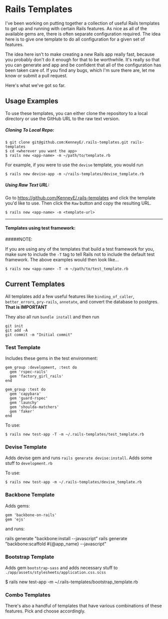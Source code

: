 Rails Templates
===============

I've been working on putting together a collection of useful Rails templates to get up and running with certain Rails features.  As nice as all of the available gems are, there is often separate configuration required. The idea here is to give one template to do all configuration for a given set of features.  

The idea here isn't to make creating a new Rails app really fast, because you probably don't do it enough for that to be worthwhile.  It's really so that you can generate and app and be confident that all of the configuration has been taken care of. If you find any bugs, which I'm sure there are, let me know or submit a pull request.

Here's what we've got so far.

## Usage Examples
To use these templates, you can either clone the repository to a local directory or use the GitHub URL to the raw text version.  

##### Cloning To Local Repo:

    $ git clone git@github.com:KenneyE/.rails-templates.git rails-templates
    $ cd <wherever you want the app>
    $ rails new <app-name> -m ~/path/to/template.rb

For example, if you were to use the `devise` template, you would run

    $ rails new devise-app -m ~/rails-templates/devise_template.rb

##### Using Raw Text URL:

Go to https://github.com/KenneyE/.rails-templates and click the template you'd like to use. Then click the `Raw` button and copy the resulting URL.

    $ rails new <app-name> -m <template-url>

---

#### Templates using test framework:

#####NOTE:

If you are using any of the templates that build a test framework for you, make sure to include the `-T` tag to tell Rails not to include the default test framework. The above examples would then look like...

    $ rails new <app-name> -T -m ~/path/to/test_template.rb


## Current Templates

All templates add a few useful features like `binding_of_caller`, `better_errors`, `pry-rails`, `annotate`, and convert the database to postgres. **That is IMPORTANT**

They also all run `bundle install` and then run

    git init
    git add -A
    git commit -m "Initial commit"

### Test Template

Includes these gems in the test environment:

    gem_group :development, :test do
      gem 'rspec-rails'
      gem 'factory_girl_rails'
    end

    gem_group :test do
      gem 'capybara'
      gem 'guard-rspec'
      gem 'launchy'
      gem 'shoulda-matchers'
      gem 'faker'
    end

To use:

    $ rails new test-app -T -m ~/.rails-templates/test_template.rb

### Devise Template
Adds devise gem and runs `rails generate devise:install`. Adds some stuff to `development.rb`

To use:

    $ rails new test-app -m ~/.rails-templates/devise_template.rb

### Backbone Template

Adds gems:

    gem 'backbone-on-rails'
    gem 'ejs'

and runs:

rails generate "backbone:install --javascript"
rails generate "backbone:scaffold #{@app_name} --javascript"

### Bootstrap Template

Adds gem `bootstrap-sass` and adds necessary stuff to `./app/assets/stylesheets/application.css.scss`

$ rails new test-app -m ~/.rails-templates/bootstrap_template.rb


### Combo Templates

There's also a handful of templates that have various combinations of these features. Pick and choose accordingly.
